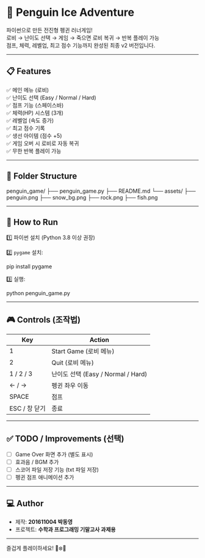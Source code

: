 # 🐧 Penguin Ice Adventure

파이썬으로 만든 전진형 펭귄 러너게임!  
로비 → 난이도 선택 → 게임 → 죽으면 로비 복귀 → 반복 플레이 가능  
점프, 체력, 레벨업, 최고 점수 기능까지 완성된 최종 v2 버전입니다.

---

## 📋 Features

✅ 메인 메뉴 (로비)  
✅ 난이도 선택 (Easy / Normal / Hard)  
✅ 점프 기능 (스페이스바)  
✅ 체력(HP) 시스템 (3개)  
✅ 레벨업 (속도 증가)  
✅ 최고 점수 기록  
✅ 생선 아이템 (점수 +5)  
✅ 게임 오버 시 로비로 자동 복귀  
✅ 무한 반복 플레이 가능  

---

## 📂 Folder Structure
penguin_game/
├── penguin_game.py
├── README.md
└── assets/
├── penguin.png
├── snow_bg.png
├── rock.png
├── fish.png


---

## 🚀 How to Run

1️⃣ 파이썬 설치 (Python 3.8 이상 권장)

2️⃣ `pygame` 설치:

pip install pygame

3️⃣ 실행:

python penguin_game.py



---

## 🎮 Controls (조작법)

| Key    | Action                          |
|--------|---------------------------------|
| 1      | Start Game (로비 메뉴)          |
| 2      | Quit (로비 메뉴)                |
| 1 / 2 / 3 | 난이도 선택 (Easy / Normal / Hard) |
| ← / →  | 펭귄 좌우 이동                   |
| SPACE  | 점프                            |
| ESC / 창 닫기 | 종료                     |

---

## ✅ TODO / Improvements (선택)

- [ ] Game Over 화면 추가 (별도 표시)
- [ ] 효과음 / BGM 추가
- [ ] 스코어 파일 저장 기능 (txt 파일 저장)
- [ ] 펭귄 점프 애니메이션 추가

---

## 💻 Author

- 제작: **201611004 박동영**  
- 프로젝트: **수학과 프로그래밍 기말고사 과제용**

---

즐겁게 플레이하세요! 🐧❄️🚀
